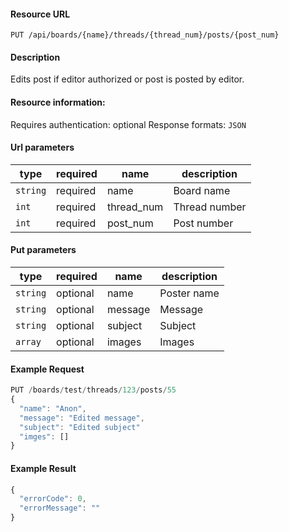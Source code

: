 #### Resource URL
`PUT /api/boards/{name}/threads/{thread_num}/posts/{post_num}`

#### Description
  Edits post if editor authorized or post is posted by editor.

#### Resource information:
  Requires authentication: optional
  Response formats: `JSON`

#### Url parameters
| type     | required | name                 | description
|----------|----------|----------------------|-------------
| `string` | required | name                 | Board name
| `int`    | required | thread_num           | Thread number
| `int`    | required | post_num             | Post number

#### Put parameters
| type     | required | name                 | description
|----------|----------|----------------------|-------------
| `string` | optional | name                 | Poster name
| `string` | optional | message              | Message
| `string` | optional | subject              | Subject
| `array`  | optional | images               | Images


#### Example Request
```javascript
PUT /boards/test/threads/123/posts/55
{
  "name": "Anon",
  "message": "Edited message",
  "subject": "Edited subject"
  "imges": []
}
```

#### Example Result
```javascript
{
  "errorCode": 0,
  "errorMessage": ""
}
```